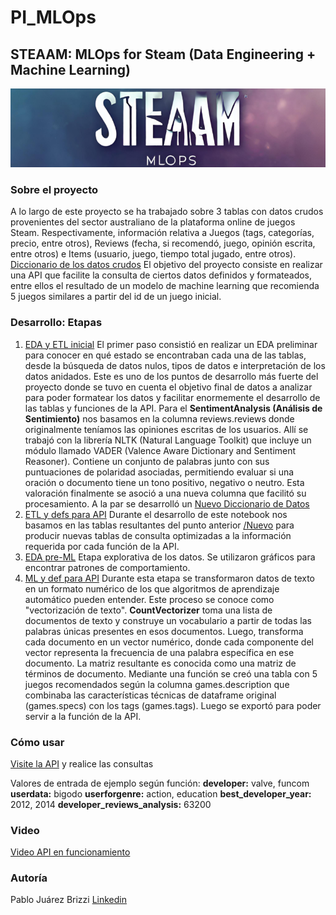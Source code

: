 # PI_MLOps

## STEAAM: MLOps for Steam (Data Engineering + Machine Learning)

![](https://github.com/paulusbrizzi/PI_MLOps/blob/main/banner.png?raw=true)

### Sobre el proyecto
A lo largo de este proyecto se ha trabajado sobre 3 tablas con datos crudos provenientes del sector australiano de la plataforma online de juegos Steam. Respectivamente, información relativa a Juegos (tags, categorías, precio, entre otros), Reviews (fecha, si recomendó, juego, opinión escrita, entre otros) e Items (usuario, juego, tiempo total jugado, entre otros).
[Diccionario de los datos crudos](https://shorturl.at/qst47)
El objetivo del proyecto consiste en realizar una API que facilite la consulta de ciertos datos definidos y formateados, entre ellos el resultado de un modelo de machine learning que recomienda 5 juegos similares a partir del id de un juego inicial.

### Desarrollo: Etapas
1. [EDA y ETL inicial](https://github.com/paulusbrizzi/PI_MLOps/blob/main/1_EDA%20y%20ETL%20inicial.ipynb)
El primer paso consistió en realizar un EDA preliminar para conocer en qué estado se encontraban cada una de las tablas, desde la búsqueda de datos nulos, tipos de datos e interpretación de los datos anidados. Este es uno de los puntos de desarrollo más fuerte del proyecto donde se tuvo en cuenta el objetivo final de datos a analizar para poder formatear los datos y facilitar enormemente el desarrollo de las tablas y funciones de la API.
Para el **SentimentAnalysis (Análisis de Sentimiento)** nos basamos en la columna reviews.reviews donde originalmente teníamos las opiniones escritas de los usuarios. Allí se trabajó con la librería NLTK (Natural Language Toolkit) que incluye un módulo llamado VADER (Valence Aware Dictionary and Sentiment Reasoner). Contiene un conjunto de palabras junto con sus puntuaciones de polaridad asociadas, permitiendo evaluar si una oración o documento tiene un tono positivo, negativo o neutro. Esta valoración finalmente se asoció a una nueva columna que facilitó su procesamiento.
A la par se desarrolló un [Nuevo Diccionario de Datos](https://docs.google.com/spreadsheets/d/1RmHLFxPNlqbSLH7GbCKKrIhiAyq_yW6PUq-9Y9YbphQ/edit?usp=sharing)
2. [ETL y defs para API](https://github.com/paulusbrizzi/PI_MLOps/blob/main/2_ETL%20y%20defs%20para%20API.ipynb)
Durante el desarrollo de este notebook nos basamos en las tablas resultantes del punto anterior [/Nuevo](https://github.com/paulusbrizzi/PI_MLOps/tree/main/nuevo) para producir nuevas tablas de consulta optimizadas a la información requerida por cada función de la API.
3. [EDA pre-ML](https://github.com/paulusbrizzi/PI_MLOps/blob/main/3_EDA%20pre-ML.ipynb)
Etapa explorativa de los datos. Se utilizaron gráficos para encontrar patrones de comportamiento.
4. [ML y def para API](https://github.com/paulusbrizzi/PI_MLOps/blob/main/4_ML%20y%20def%20para%20API.ipynb)
Durante esta etapa se transformaron datos de texto en un formato numérico de los que algoritmos de aprendizaje automático pueden entender. Este proceso se conoce como "vectorización de texto".
**CountVectorizer** toma una lista de documentos de texto y construye un vocabulario a partir de todas las palabras únicas presentes en esos documentos. Luego, transforma cada documento en un vector numérico, donde cada componente del vector representa la frecuencia de una palabra específica en ese documento. La matriz resultante es conocida como una matriz de términos de documento.
Mediante una función se creó una tabla con 5 juegos recomendados según la columna games.description que combinaba las características técnicas de dataframe original (games.specs) con los tags (games.tags). Luego se exportó para poder servir a la función de la API.

### Cómo usar
[Visite la API](https://pi-mlops-reb1.onrender.com/docs) y realice las consultas

Valores de entrada de ejemplo según función:
**developer:** valve, funcom
**userdata:** bigodo
**userforgenre:** action, education
**best_developer_year:** 2012, 2014
**developer_reviews_analysis:** 63200

### Video
[Video API en funcionamiento](https://youtu.be/I69cK6loEhg)

### Autoría
Pablo Juárez Brizzi
[Linkedin](https://www.linkedin.com/in/pablojbrizzi/)


